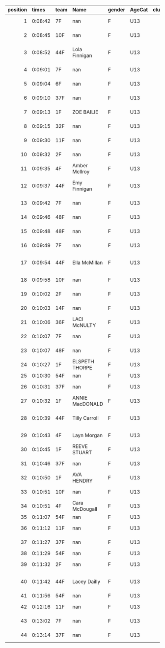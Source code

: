 |   position | times   | team   | Name            | gender   | AgeCat   |   clubnumber | Club name            | Website                               |
|-----------:|:--------|:-------|:----------------|:---------|:---------|-------------:|:---------------------|:--------------------------------------|
|          1 | 0:08:42 | 7F     | nan             | F        | U13      |            7 | Giffnock North AC    | https://www.giffnocknorth.co.uk/      |
|          2 | 0:08:45 | 10F    | nan             | F        | U13      |           10 | Shettleston Harriers | http://shettlestonharriers.org.uk/    |
|          3 | 0:08:52 | 44F    | Lola Finnigan   | F        | U13      |           44 | North Ayrshire AAC   | https://naathletics.co.uk/            |
|          4 | 0:09:01 | 7F     | nan             | F        | U13      |            7 | Giffnock North AC    | https://www.giffnocknorth.co.uk/      |
|          5 | 0:09:04 | 6F     | nan             | F        | U13      |            6 | Cambuslang Harriers  | https://cambuslangharriers.org/       |
|          6 | 0:09:10 | 37F    | nan             | F        | U13      |           37 | Law & District AAC   | http://www.lawaac.co.uk/              |
|          7 | 0:09:13 | 1F     | ZOE BAILIE      | F        | U13      |            1 | East Kilbride AC     | http://www.ekac.org.uk/               |
|          8 | 0:09:15 | 32F    | nan             | F        | U13      |           32 | Helensburgh AAC      | https://www.helensburghaac.com/       |
|          9 | 0:09:30 | 11F    | nan             | F        | U13      |           11 | Airdrie Harriers     | http://airdrieharriers.org/           |
|         10 | 0:09:32 | 2F     | nan             | F        | U13      |            2 | Kilmarnock H&AC      | http://www.kilmarnockharriers.com/    |
|         11 | 0:09:35 | 4F     | Amber McIlroy   | F        | U13      |            4 | Inverclyde AC        | https://www.inverclydeac.org/         |
|         12 | 0:09:37 | 44F    | Emy Finnigan    | F        | U13      |           44 | North Ayrshire AAC   | https://naathletics.co.uk/            |
|         13 | 0:09:42 | 7F     | nan             | F        | U13      |            7 | Giffnock North AC    | https://www.giffnocknorth.co.uk/      |
|         14 | 0:09:46 | 48F    | nan             | F        | U13      |           48 | Springburn Harriers  | https://www.springburnharriers.co.uk/ |
|         15 | 0:09:48 | 48F    | nan             | F        | U13      |           48 | Springburn Harriers  | https://www.springburnharriers.co.uk/ |
|         16 | 0:09:49 | 7F     | nan             | F        | U13      |            7 | Giffnock North AC    | https://www.giffnocknorth.co.uk/      |
|         17 | 0:09:54 | 44F    | Ella McMillan   | F        | U13      |           44 | North Ayrshire AAC   | https://naathletics.co.uk/            |
|         18 | 0:09:58 | 10F    | nan             | F        | U13      |           10 | Shettleston Harriers | http://shettlestonharriers.org.uk/    |
|         19 | 0:10:02 | 2F     | nan             | F        | U13      |            2 | Kilmarnock H&AC      | http://www.kilmarnockharriers.com/    |
|         20 | 0:10:03 | 14F    | nan             | F        | U13      |           14 | Ayr Seaforth AC      | https://www.ayrseaforth.co.uk/        |
|         21 | 0:10:06 | 36F    | LACI McNULTY    | F        | U13      |           36 | Larkhall YMCA        | https://www.larkhallymcaharriers.org  |
|         22 | 0:10:07 | 7F     | nan             | F        | U13      |            7 | Giffnock North AC    | https://www.giffnocknorth.co.uk/      |
|         23 | 0:10:07 | 48F    | nan             | F        | U13      |           48 | Springburn Harriers  | https://www.springburnharriers.co.uk/ |
|         24 | 0:10:27 | 1F     | ELSPETH THORPE  | F        | U13      |            1 | East Kilbride AC     | http://www.ekac.org.uk/               |
|         25 | 0:10:30 | 54F    | nan             | F        | U13      |           54 | VP-Glasgow           | https://www.vp-glasgow.com            |
|         26 | 0:10:31 | 37F    | nan             | F        | U13      |           37 | Law & District AAC   | http://www.lawaac.co.uk/              |
|         27 | 0:10:32 | 1F     | ANNIE MacDONALD | F        | U13      |            1 | East Kilbride AC     | http://www.ekac.org.uk/               |
|         28 | 0:10:39 | 44F    | Tilly Carroll   | F        | U13      |           44 | North Ayrshire AAC   | https://naathletics.co.uk/            |
|         29 | 0:10:43 | 4F     | Layn Morgan     | F        | U13      |            4 | Inverclyde AC        | https://www.inverclydeac.org/         |
|         30 | 0:10:45 | 1F     | REEVE STUART    | F        | U13      |            1 | East Kilbride AC     | http://www.ekac.org.uk/               |
|         31 | 0:10:46 | 37F    | nan             | F        | U13      |           37 | Law & District AAC   | http://www.lawaac.co.uk/              |
|         32 | 0:10:50 | 1F     | AVA HENDRY      | F        | U13      |            1 | East Kilbride AC     | http://www.ekac.org.uk/               |
|         33 | 0:10:51 | 10F    | nan             | F        | U13      |           10 | Shettleston Harriers | http://shettlestonharriers.org.uk/    |
|         34 | 0:10:51 | 4F     | Cara McDougall  | F        | U13      |            4 | Inverclyde AC        | https://www.inverclydeac.org/         |
|         35 | 0:11:07 | 54F    | nan             | F        | U13      |           54 | VP-Glasgow           | https://www.vp-glasgow.com            |
|         36 | 0:11:12 | 11F    | nan             | F        | U13      |           11 | Airdrie Harriers     | http://airdrieharriers.org/           |
|         37 | 0:11:27 | 37F    | nan             | F        | U13      |           37 | Law & District AAC   | http://www.lawaac.co.uk/              |
|         38 | 0:11:29 | 54F    | nan             | F        | U13      |           54 | VP-Glasgow           | https://www.vp-glasgow.com            |
|         39 | 0:11:32 | 2F     | nan             | F        | U13      |            2 | Kilmarnock H&AC      | http://www.kilmarnockharriers.com/    |
|         40 | 0:11:42 | 44F    | Lacey Dailly    | F        | U13      |           44 | North Ayrshire AAC   | https://naathletics.co.uk/            |
|         41 | 0:11:56 | 54F    | nan             | F        | U13      |           54 | VP-Glasgow           | https://www.vp-glasgow.com            |
|         42 | 0:12:16 | 11F    | nan             | F        | U13      |           11 | Airdrie Harriers     | http://airdrieharriers.org/           |
|         43 | 0:13:02 | 7F     | nan             | F        | U13      |            7 | Giffnock North AC    | https://www.giffnocknorth.co.uk/      |
|         44 | 0:13:14 | 37F    | nan             | F        | U13      |           37 | Law & District AAC   | http://www.lawaac.co.uk/              |